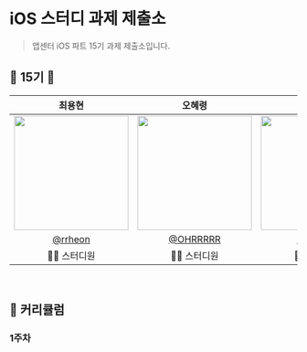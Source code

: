 # iOS 스터디 과제 제출소
> 앱센터 iOS 파트 15기 과제 제출소입니다.

## 🍎 15기 🍎

|최용현|오혜령|강수호|김응철|이창준|
|:-:|:-:|:-:|:-:|:-:|
|<img src="https://avatars.githubusercontent.com/u/121111413?v=4" width=200>|<img src="https://avatars.githubusercontent.com/u/63331572?v=4" width=200>|<img src="https://avatars.githubusercontent.com/u/67592155?v=4" width=200>|<img src="https://avatars.githubusercontent.com/u/97531269?v=4" width=200>|<img src="https://avatars.githubusercontent.com/u/60438045?v=4" width=200>|
|[@rrheon](https://github.com/rrheon)|[@OHRRRRR](https://github.com/OHRRRRR)|[@tnghrkd](https://github.com/tnghrkd)|[@eung7](https://github.com/eung7)|[@nomatterjun](https://github.com/nomatterjun)|
|👨‍💻 스터디원|👩‍💻 스터디원|👨‍💻 스터디원|🦸‍♂️ 파트장|🦹‍♂️ 기술지원|

<br/>

## 🎯 커리큘럼

### 1주차
